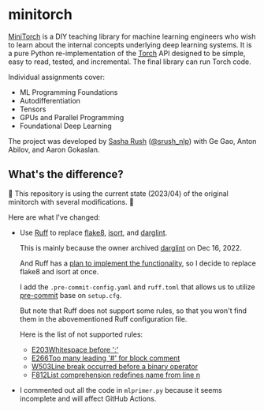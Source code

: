 # minitorch

[MiniTorch](https://minitorch.github.io/) is a DIY teaching library for machine learning engineers who wish to learn about the internal concepts underlying deep learning systems. 
It is a pure Python re-implementation of the [Torch](https://pytorch.org/) API designed to be simple, easy to read, tested, and incremental. 
The final library can run Torch code.

Individual assignments cover:
- ML Programming Foundations
- Autodifferentiation
- Tensors
- GPUs and Parallel Programming
- Foundational Deep Learning

The project was developed by [Sasha Rush](http://rush-nlp.com/) ([@srush_nlp](https://twitter.com/srush_nlp)) with Ge Gao, Anton Abilov, and Aaron Gokaslan.


## What's the difference?
🚨 This repository is using the current state (2023/04) of the original minitorch with several modifications. 🚨

Here are what I've changed:
- Use [Ruff](https://github.com/charliermarsh/ruff) to replace [flake8](https://github.com/PyCQA/flake8), [isort](https://github.com/PyCQA/isort), and [darglint](https://github.com/terrencepreilly/darglint).

   This is mainly because the owner archived [darglint](https://github.com/terrencepreilly/darglint) on Dec 16, 2022.
   
   And Ruff has a [plan to implement the functionality](https://github.com/charliermarsh/ruff/issues/458), so I decide to replace flake8 and isort at once.
   
   I add the `.pre-commit-config.yaml` and `ruff.toml` that allows us to utilize [pre-commit](https://pre-commit.com/) base on `setup.cfg`.
   
   But note that Ruff does not support some rules, so that you won't find them in the abovementioned Ruff configuration file.
   
   Here is the list of not supported rules:

    - [E203Whitespace before ':'](https://www.flake8rules.com/rules/E203.html)
    - [E266Too many leading '#' for block comment](https://www.flake8rules.com/rules/E266.html)
    - [W503Line break occurred before a binary operator](https://www.flake8rules.com/rules/W503.html)
    - [F812List comprehension redefines name from line n](https://www.flake8rules.com/rules/F812.html)
      
- I commented out all the code in `mlprimer.py` because it seems incomplete and will affect GitHub Actions.
